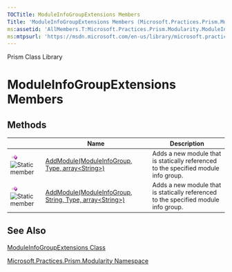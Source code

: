 ```yaml
---
TOCTitle: ModuleInfoGroupExtensions Members
Title: 'ModuleInfoGroupExtensions Members (Microsoft.Practices.Prism.Modularity)'
ms:assetid: 'AllMembers.T:Microsoft.Practices.Prism.Modularity.ModuleInfoGroupExtensions'
ms:mtpsurl: 'https://msdn.microsoft.com/en-us/library/microsoft.practices.prism.modularity.moduleinfogroupextensions_members(v=pandp.50)'
---
```


Prism Class Library

ModuleInfoGroupExtensions Members
=================================

Methods
-------

<span id="methodTableToggle"></span>
<table>

<thead>
<tr class="header">
<th> </th>
<th>Name</th>
<th>Description</th>
</tr>
</thead>
<tbody>
<tr class="odd">
<td><img src="images/public-method.gif" title="Public method" /><img src="https://msdn.microsoft.com/en-us/Gg430848.static(en-us,PandP.50).gif" title="Static member" /></td>
<td><a href="https://msdn.microsoft.com/library/microsoft.practices.prism.modularity.moduleinfogroupextensions.addmodule(microsoft.practices.prism.modularity.moduleinfogroup%2csystem.type%2csystem.string%5b%5d)">AddModule(ModuleInfoGroup, Type, array&lt;String&gt;)</a></td>
<td><div class="summary">
Adds a new module that is statically referenced to the specified module info group.
</div></td>
</tr>
<tr class="even">
<td><img src="images/public-method.gif" title="Public method" /><img src="https://msdn.microsoft.com/en-us/Gg430848.static(en-us,PandP.50).gif" title="Static member" /></td>
<td><a href="https://msdn.microsoft.com/library/microsoft.practices.prism.modularity.moduleinfogroupextensions.addmodule(microsoft.practices.prism.modularity.moduleinfogroup%2csystem.string%2csystem.type%2csystem.string%5b%5d)">AddModule(ModuleInfoGroup, String, Type, array&lt;String&gt;)</a></td>
<td><div class="summary">
Adds a new module that is statically referenced to the specified module info group.
</div></td>
</tr>
</tbody>
</table>

See Also
--------


[ModuleInfoGroupExtensions Class](https://msdn.microsoft.com/library/microsoft.practices.prism.modularity.moduleinfogroupextensions)

[Microsoft.Practices.Prism.Modularity Namespace](https://msdn.microsoft.com/library/microsoft.practices.prism.modularity)
